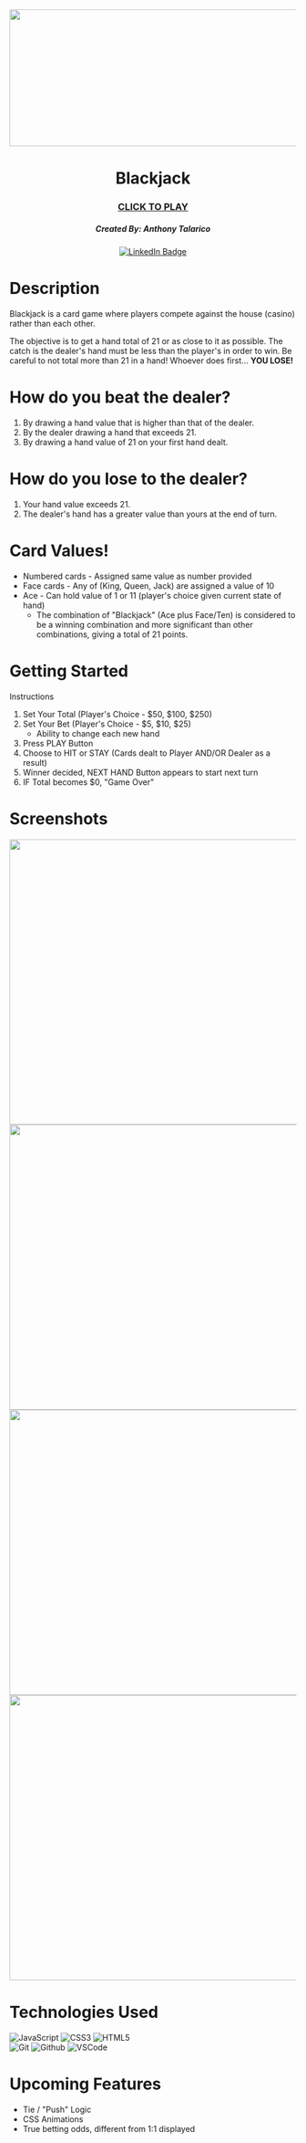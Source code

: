 <div id="header" align="center">

  <img src="https://casino.betmgm.com/en/blog/wp-content/uploads/2022/03/header-card-placed-on-blackjack-table-blackjack-etiquette.jpg" width="700" height="240">

</div>

<div id="description" align="center">

  # Blackjack

  ### [CLICK TO PLAY](https://anttal13.github.io/Blackjack-AT/)

  ##### Created By: Anthony Talarico

  [![LinkedIn Badge](https://img.shields.io/badge/-@anthonytalarico-blue?style=flat&logo=Linkedin&logoColor=black)](https://www.linkedin.com/in/anthony-talarico/)

</div>

# Description

Blackjack is a card game where players compete against the house (casino) rather than each other.  

The objective is to get a hand total of 21 or as close to it as possible. The catch is the dealer's hand must be less than the player's in order to win. Be careful to not total more than 21 in a hand! Whoever does first... **YOU LOSE!**

# How do you beat the dealer?
1. By drawing a hand value that is higher than that of the dealer.
2. By the dealer drawing a hand that exceeds 21.
3. By drawing a hand value of 21 on your first hand dealt.

# How do you lose to the dealer? 
1. Your hand value exceeds 21.
2. The dealer's hand has a greater value than yours at the end of turn.

# Card Values!
* Numbered cards - Assigned same value as number provided
* Face cards - Any of (King, Queen, Jack) are assigned a value of 10
* Ace - Can hold value of 1 or 11 (player's choice given current state of hand)
    * The combination of "Blackjack" (Ace plus Face/Ten) is considered to be a winning combination and more significant than other combinations, giving a total of 21 points.

# Getting Started
Instructions  
1. Set Your Total (Player's Choice - $50, $100, $250)
2. Set Your Bet (Player's Choice - $5, $10, $25)
    * Ability to change each new hand
3. Press PLAY Button
4. Choose to HIT or STAY (Cards dealt to Player AND/OR Dealer as a result)
5. Winner decided, NEXT HAND Button appears to start next turn
6. IF Total becomes $0, "Game Over" 

# Screenshots
<div id="header" align="center">

  <img src="https://i.imgur.com/qoRLJLw.jpeg" width="800" height="500">
    <img src="https://i.imgur.com/L1iKxSe.jpeg" width="800" height="500">
      <img src="https://i.imgur.com/MIWf3WI.jpeg" width="800" height="500">
        <img src="https://i.imgur.com/fwxs13j.jpeg" width="800" height="500">

</div>  

# Technologies Used
![JavaScript](https://img.shields.io/badge/-JavaScript-05122A?style=flat&logo=javascript)
![CSS3](https://img.shields.io/badge/-CSS-05122A?style=flat&logo=css3)
![HTML5](https://img.shields.io/badge/-HTML5-05122A?style=flat&logo=html5)  
![Git](https://img.shields.io/badge/-Git-05122A?style=flat&logo=git)
![Github](https://img.shields.io/badge/-GitHub-05122A?style=flat&logo=github)
![VSCode](https://img.shields.io/badge/-VS_Code-05122A?style=flat&logo=visualstudio)  

# Upcoming Features
* Tie / "Push" Logic
* CSS Animations
* True betting odds, different from 1:1 displayed
